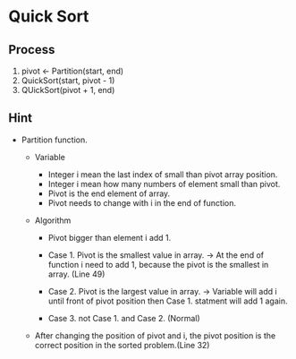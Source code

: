 # Quick Sort

## Process
1. pivot <- Partition(start, end)
2. QuickSort(start, pivot - 1)
3. QUickSort(pivot + 1, end)

## Hint
* Partition function.
    * Variable 
        * Integer i mean the last index of small than pivot array position.
        * Integer i mean how many numbers of element small than pivot.
        * Pivot is the end element of array.
        * Pivot needs to change with i in the end of function.

    * Algorithm
        * Pivot bigger than element i add 1.

        * Case 1. Pivot is the smallest value in array.
            -> At the end of function i need to add 1, because the pivot is the smallest in array. (Line 49)
        * Case 2. Pivot is the largest value in array.
            -> Variable will add i until front of pivot position then Case 1. statment will add 1 again.
        * Case 3. not Case 1. and Case 2. (Normal)

    * After changing the position of pivot and i, the pivot position is the correct position in the sorted problem.(Line 32)
    